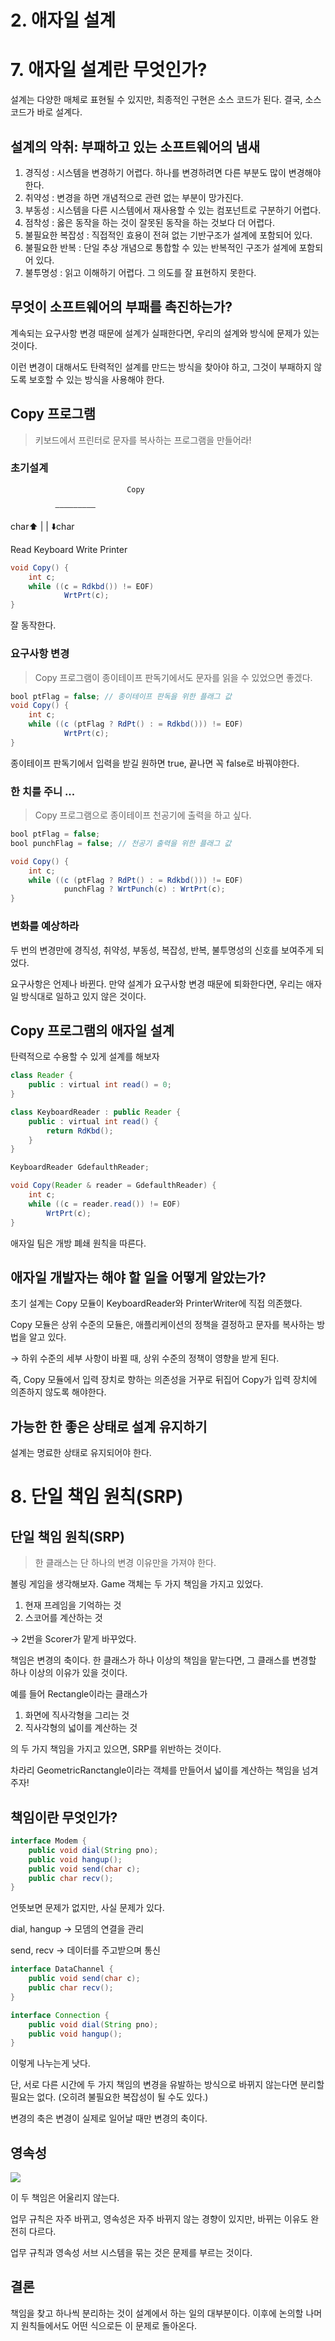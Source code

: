 # 2. 애자일 설계

# 7. 애자일 설계란 무엇인가?

설계는 다양한 매체로 표현될 수 있지만, 최종적인 구현은 소스 코드가 된다. 결국, 소스 코드가 바로 설계다.

## 설계의 악취: 부패하고 있는 소프트웨어의 냄새

1. 경직성 : 시스템을 변경하기 어렵다. 하나를 변경하려면 다른 부분도 많이 변경해야 한다.
2. 취약성 : 변경을 하면 개념적으로 관련 없는 부분이 망가진다.
3. 부동성 : 시스템을 다른 시스템에서 재사용할 수 있는 컴포넌트로 구분하기 어렵다.
4. 점착성 : 옳은 동작을 하는 것이 잘못된 동작을 하는 것보다 더 어렵다.
5. 불필요한 복잡성 : 직접적인 효용이 전혀 없는 기반구조가 설계에 포함되어 있다.
6. 불필요한 반복 : 단일 추상 개념으로 통합할 수 있는 반복적인 구조가 설계에 포함되어 있다.
7. 불투명성 : 읽고 이해하기 어렵다. 그 의도를 잘 표현하지 못한다.

## 무엇이 소프트웨어의 부패를 촉진하는가?

계속되는 요구사항 변경 때문에 설계가 실패한다면, 우리의 설계와 방식에 문제가 있는 것이다.

이런 변경이 대해서도 탄력적인 설계를 만드는 방식을 찾아야 하고, 그것이 부패하지 않도록 보호할 수 있는 방식을 사용해야 한다.

## Copy 프로그램

> 키보드에서 프린터로 문자를 복사하는 프로그램을 만들어라!
> 

### 초기설계

                              Copy
    
              —————————

  char⬆      |                            | ⬇️char

Read Keyboard                   Write Printer

```java
void Copy() {
	int c;
	while ((c = Rdkbd()) != EOF)
			WrtPrt(c);
}
```

잘 동작한다.

### 요구사항 변경

> Copy 프로그램이 종이테이프 판독기에서도 문자를 읽을 수 있었으면 좋겠다.
> 

```java
bool ptFlag = false; // 종이테이프 판독을 위한 플래그 값
void Copy() {
	int c;
	while ((c (ptFlag ? RdPt() : = Rdkbd())) != EOF)
			WrtPrt(c);
}
```

종이테이프 판독기에서 입력을 받길 원하면 true,  끝나면 꼭 false로 바꿔야한다.

### 한 치를 주니 ...

> Copy 프로그램으로 종이테이프 천공기에 출력을 하고 싶다.
> 

```java
bool ptFlag = false; 
bool punchFlag = false; // 천공기 출력을 위한 플래그 값

void Copy() {
	int c;
	while ((c (ptFlag ? RdPt() : = Rdkbd())) != EOF)
			punchFlag ? WrtPunch(c) : WrtPrt(c);
}
```

### 변화를 예상하라

두 번의 변경만에 경직성, 취약성, 부동성, 복잡성, 반복, 불투명성의 신호를 보여주게 되었다.

요구사항은 언제나 바뀐다. 만약 설계가 요구사항 변경 때문에 퇴화한다면, 우리는 애자일 방식대로 일하고 있지 않은 것이다.

## Copy 프로그램의 애자일 설계

탄력적으로 수용할 수 있게 설계를 해보자

```java
class Reader {
	public : virtual int read() = 0;
}

class KeyboardReader : public Reader {
	public : virtual int read() {
		return RdKbd();
	}
}

KeyboardReader GdefaulthReader;

void Copy(Reader & reader = GdefaulthReader) {
	int c;
	while ((c = reader.read()) != EOF)
		WrtPrt(c);
}
```

애자일 팀은 개방 폐쇄 원칙을 따른다.

## 애자일 개발자는 해야 할 일을 어떻게 알았는가?

초기 설계는 Copy 모듈이 KeyboardReader와 PrinterWriter에 직접 의존했다. 

Copy 모듈은 상위 수준의 모듈은, 애플리케이션의 정책을 결정하고 문자를 복사하는 방법을 알고 있다.

→ 하위 수준의 세부 사항이 바뀔 때, 상위 수준의 정책이 영향을 받게 된다.

즉, Copy 모듈에서 입력 장치로 향하는 의존성을 거꾸로 뒤집어 Copy가 입력 장치에 의존하지 않도록 해야한다.

## 가능한 한 좋은 상태로 설계 유지하기

설계는 명료한 상태로 유지되어야 한다.





# 8. 단일 책임 원칙(SRP)

## 단일 책임 원칙(SRP)

> 한 클래스는 단 하나의 변경 이유만을 가져야 한다.

볼링 게임을 생각해보자. Game 객체는 두 가지 책임을 가지고 있었다.

1. 현재 프레임을 기억하는 것
2. 스코어를 계산하는 것

→ 2번을 Scorer가 맡게 바꾸었다.

책임은 변경의 축이다. 한 클래스가 하나 이상의 책임을 맡는다면, 그 클래스를 변경할 하나 이상의 이유가 있을 것이다.

예를 들어 Rectangle이라는 클래스가

1. 화면에 직사각형을 그리는 것
2. 직사각형의 넓이를 계산하는 것

의 두 가지 책임을 가지고 있으면, SRP를 위반하는 것이다.

차라리 GeometricRanctangle이라는 객체를 만들어서 넓이를 계산하는 책임을 넘겨주자!

## 책임이란 무엇인가?

```java
interface Modem {
	public void dial(String pno);
	public void hangup();
	public void send(char c);
	public char recv();
}
```

언뜻보면 문제가 없지만, 사실 문제가 있다.

dial, hangup → 모뎀의 연결을 관리

send, recv → 데이터를 주고받으며 통신

```java
interface DataChannel {
	public void send(char c);
	public char recv();
}

interface Connection {
	public void dial(String pno);
	public void hangup();
}
```

이렇게 나누는게 낫다.

단, 서로 다른 시간에 두 가지 책임의 변경을 유발하는 방식으로 바뀌지 않는다면 분리할 필요는 없다. (오히려 불필요한 복잡성이 될 수도 있다.)

변경의 축은 변경이 실제로 일어날 때만 변경의 축이다.

## 영속성

![](img/s_1.png)

이 두 책임은 어울리지 않는다.

업무 규칙은 자주 바뀌고, 영속성은 자주 바뀌지 않는 경향이 있지만, 바뀌는 이유도 완전히 다르다.

업무 규칙과 영속성 서브 시스템을 묶는 것은 문제를 부르는 것이다.

## 결론

책임을 찾고 하나씩 분리하는 것이 설계에서 하는 일의 대부분이다. 이후에 논의할 나머지 원칙들에서도 어떤 식으로든 이 문제로 돌아온다.